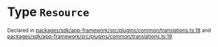 # Type `Resource`
<sub>Declared in [packages/sdk/app-framework/src/plugins/common/translations.ts:18](https://github.com/dxos/dxos/blob/27607ac6b/packages/sdk/app-framework/src/plugins/common/translations.ts#L18) and [packages/sdk/app-framework/src/plugins/common/translations.ts:19](https://github.com/dxos/dxos/blob/27607ac6b/packages/sdk/app-framework/src/plugins/common/translations.ts#L19)</sub>






